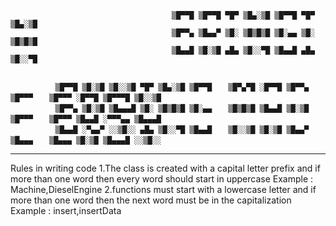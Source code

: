                                         ▒█▀▀█ ▒█▀▀█ ▀█▀ ▒█▄░▒█ ▒█▀▀█ ▀█▀ ▒█▄░▒█
                                        ▒█▀▀▄ ▒█▄▄▀ ▒█░ ▒█▒█▒█ ▒█░▄▄ ▒█░ ▒█▒█▒█
                                        ▒█▄▄█ ▒█░▒█ ▄█▄ ▒█░░▀█ ▒█▄▄█ ▄█▄ ▒█░░▀█


              ▒█▀▀█ ▒█░▒█ ▒█░░▒█ ▀█▀ ▒█▄░▒█ ▒█▀▀█ 　 ▒█▀▄▀█ ░█▀▀█ ▒█▀▀▄ ▒█▀▀▀ 　 ▒█▀▀▀ ░█▀▀█ ▒█▀▀▀█ ▒█░░▒█
              ▒█▀▀▄ ▒█░▒█ ▒█▄▄▄█ ▒█░ ▒█▒█▒█ ▒█░▄▄ 　 ▒█▒█▒█ ▒█▄▄█ ▒█░▒█ ▒█▀▀▀ 　 ▒█▀▀▀ ▒█▄▄█ ░▀▀▀▄▄ ▒█▄▄▄█
              ▒█▄▄█ ░▀▄▄▀ ░░▒█░░ ▄█▄ ▒█░░▀█ ▒█▄▄█ 　 ▒█░░▒█ ▒█░▒█ ▒█▄▄▀ ▒█▄▄▄ 　 ▒█▄▄▄ ▒█░▒█ ▒█▄▄▄█ ░░▒█░░

___________________________________________________________________________________________________________

Rules in writing code
1.The class is created with a capital letter prefix and if more than one word then every word should start in uppercase
  Example : Machine,DieselEngine
2.functions must start with a lowercase letter and if more than one word then the next word must be in the capitalization
  Example : insert,insertData
